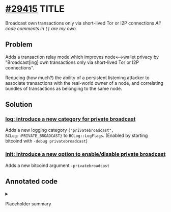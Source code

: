# [#29415](https://github.com/bitcoin/bitcoin/pull/29415) TITLE

Broadcast own transactions only via short-lived Tor or I2P connections
_All code comments in `[]` are my own._

## Problem

Adds a transaction relay mode which improves node<-->wallet privacy by
"Broadcast[ing] own transactions only via short-lived Tor or I2P connections".

Reducing (how much?) the ability of a persistent listening attacker to associate
transactions with the real-world owner of a node, and correlating bundles of
transactions as belonging to the same node.

## Solution

### [log: introduce a new category for private broadcast](https://github.com/bitcoin/bitcoin/pull/29415/commits/c467f3af828c1926b1b703d4516964f5ec7ab978)
Adds a new logging category `{"privatebroadcast", BCLog::PRIVATE_BROADCAST}` to `BCLog::LogFlags`.
(Enabled by starting bitcoind with `-debug privatebroadcast`)

### [init: introduce a new option to enable/disable private broadcast](https://github.com/bitcoin/bitcoin/pull/29415/commits/1407b3fa264b096813281a767da3cd3ca80ed096)
Adds a new bitcoind argument `-privatebroadcast`

## Annotated code

<details>

<summary>

Placeholder summary

</summary>

```
```

</details>
